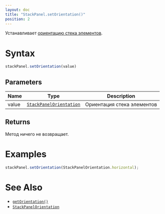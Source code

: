 ```yaml
---
layout: doc
title: "StackPanel.setOrientation()"
position: 2
---
```


Устанавливает [ориентацию стека элементов](../StackPanelOrientation/).

# Syntax

```js
stackPanel.setOrientation(value)
```

## Parameters

|Name|Type|Description|
|----|----|-----------|
|value|[`StackPanelOrientation`](../StackPanelOrientation/)|Ориентация стека элементов|

## Returns

Метод ничего не возвращает.

# Examples

```js
stackPanel.setOrientation(StackPanelOrientation.horizontal);
```

# See Also

* [`getOrientation()`](../StackPanel.getOrientation/)
* [`StackPanelOrientation`](../StackPanelOrientation/)
